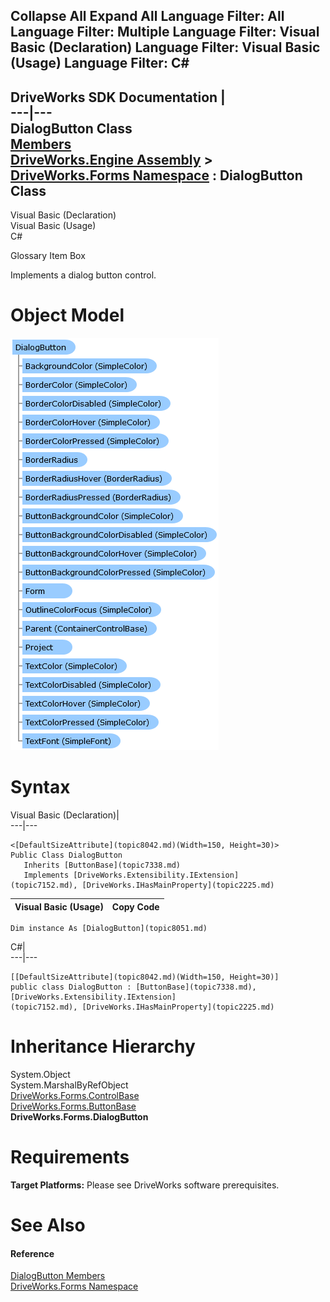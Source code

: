 Collapse All Expand All Language Filter: All  Language Filter: Multiple  Language Filter: Visual Basic (Declaration) Language Filter: Visual Basic (Usage) Language Filter: C#  
---  
DriveWorks SDK Documentation  |   
---|---  
DialogButton Class   
[Members](topic8052.md)   
[DriveWorks.Engine Assembly](topic2156.md) > [DriveWorks.Forms Namespace](topic7266.md) : DialogButton Class  
---  
  
Visual Basic (Declaration)    
Visual Basic (Usage)    
C# 

Glossary Item Box

Implements a dialog button control. 

# Object Model

![](dotnetdiagramimages/image415.png)

# Syntax

Visual Basic (Declaration)|   
---|---  
      
    
    <[DefaultSizeAttribute](topic8042.md)(Width=150, Height=30)>
    Public Class DialogButton 
       Inherits [ButtonBase](topic7338.md)
       Implements [DriveWorks.Extensibility.IExtension](topic7152.md), [DriveWorks.IHasMainProperty](topic2225.md)   
  
Visual Basic (Usage)| Copy Code  
---|---  
      
    
    Dim instance As [DialogButton](topic8051.md)  
  
C#|   
---|---  
      
    
    [[DefaultSizeAttribute](topic8042.md)(Width=150, Height=30)]
    public class DialogButton : [ButtonBase](topic7338.md), [DriveWorks.Extensibility.IExtension](topic7152.md), [DriveWorks.IHasMainProperty](topic2225.md)    
  
# Inheritance Hierarchy

System.Object  
System.MarshalByRefObject  
[DriveWorks.Forms.ControlBase](topic7698.md)  
[DriveWorks.Forms.ButtonBase](topic7338.md)  
**DriveWorks.Forms.DialogButton**  


# Requirements

**Target Platforms:** Please see DriveWorks software prerequisites.

# See Also

#### Reference

[DialogButton Members](topic8052.md)   
[DriveWorks.Forms Namespace](topic7266.md)


